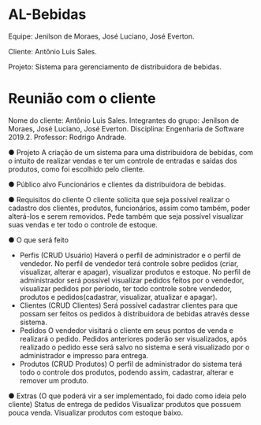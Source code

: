 # AL-Bebidas

Equipe: Jenilson de Moraes, José Luciano, José Everton.

Cliente: Antônio Luis Sales.

Projeto: Sistema para gerenciamento de distribuidora de bebidas.


# Reunião com o cliente

Nome do cliente: Antônio Luis Sales.
Integrantes do grupo: Jenilson de Moraes, José Luciano, José Everton.
Disciplina: Engenharia de Software 2019.2.
Professor: Rodrigo Andrade.


● Projeto 
A criação de um sistema para uma distribuidora de bebidas, com o intuito de realizar vendas e ter um controle de entradas e saídas dos produtos, como foi escolhido pelo cliente.

● Público alvo 
Funcionários e clientes da distribuidora de bebidas. 

● Requisitos do cliente 
O cliente solicita que seja possível realizar o cadastro dos clientes, produtos, funcionários, assim como também, poder alterá-los e serem removidos. Pede também que seja possível visualizar suas vendas e ter todo o controle de estoque.

● O que será feito 
- Perfis (CRUD Usuário) 
Haverá o perfil de administrador e o perfil de vendedor. No perfil de vendedor terá controle sobre pedidos (criar, visualizar, alterar e apagar), visualizar produtos e estoque.
No perfil de administrador será possível visualizar pedidos feitos por o vendedor, visualizar pedidos por período, ter todo controle sobre vendedor, produtos e pedidos(cadastrar, visualizar, atualizar e apagar).
- Clientes (CRUD Clientes) 
Será possível cadastrar clientes para que possam ser feitos os pedidos à distribuidora de bebidas através desse sistema.
- Pedidos 
O vendedor visitará o cliente em seus pontos de venda e realizará o pedido. Pedidos anteriores poderão ser visualizados, após realizado o pedido esse será salvo no sistema e será visualizado por o administrador e impresso para entrega.
- Produtos (CRUD Produtos)
	O perfil de administrador do sistema terá todo o controle dos produtos,  podendo assim, cadastrar, alterar e remover um produto.

● Extras (O que poderá vir a ser implementado, foi dado como ideia pelo cliente) 
Status de entrega de pedidos
Visualizar produtos que possuem pouca venda.
Visualizar produtos com estoque baixo.



